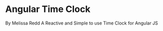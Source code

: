 Angular Time Clock
===========
By Melissa Redd
A Reactive and Simple to use Time Clock for Angular JS
